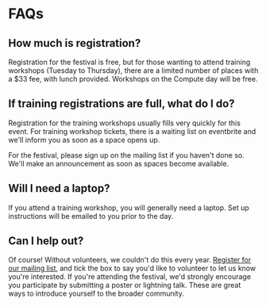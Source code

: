 # FAQs

## How much is registration?

Registration for the festival is free, but for those wanting to attend training workshops (Tuesday to Thursday), there are a limited number of places with a $33 fee, with lunch provided. Workshops on the Compute day will be free.

## If training registrations are full, what do I do?

Registration for the training workshops usually fills very quickly for this event. For training workshop tickets, there is a waiting list on eventbrite and we'll inform you as soon as a space opens up.

For the festival, please sign up on the mailing list if you haven't done so. We'll make an announcement as soon as spaces become available.

## Will I need a laptop?

If you attend a training workshop, you will generally need a laptop. Set up instructions will be emailed to you prior to the day.

## Can I help out?

Of course! Without volunteers, we couldn't do this every year. <a href="https://docs.google.com/forms/d/e/1FAIpQLSf84vKYZADlIzdNvAcSW9mSZbU9XYhIqZKxaRdmMDDBm5dgNQ/viewform">Register for our mailing list</a>, and tick the box to say you'd like to volunteer to let us know you're interested. If you're attending the festival, we'd strongly encourage you participate by submitting a poster or lightning talk. These are great ways to introduce yourself to the broader community.
